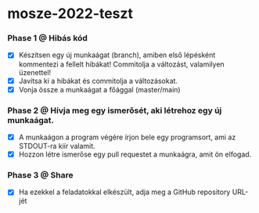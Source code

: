 # mosze-2022-teszt
### Phase  1 @ Hibás kód
- [x] Készítsen egy új munkaágat (branch), amiben első lépésként kommentezi a fellelt hibákat! Commitolja a változást, valamilyen üzenettel!
- [x] Javítsa ki a hibákat és commitolja a változásokat.
- [x] Vonja össze a munkaágat a főággal (master/main)
### Phase  2 @ Hívja meg egy ismerősét, aki létrehoz egy új munkaágat.
- [x] A munkaágon a program végére írjon bele egy programsort, ami az STDOUT-ra kiír valamit.
- [x] Hozzon létre ismerőse egy pull requestet a munkaágra, amit ön elfogad.
### Phase 3 @ Share
- [x] Ha ezekkel a feladatokkal elkészült, adja meg a GitHub repository URL-jét